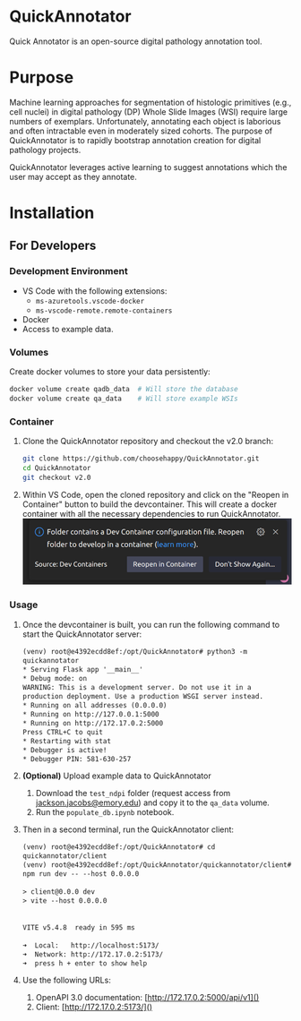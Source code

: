 # QuickAnnotator
Quick Annotator is an open-source digital pathology annotation tool.

# Purpose
Machine learning approaches for segmentation of histologic primitives (e.g., cell nuclei) in digital pathology (DP) Whole Slide Images (WSI) require large numbers of exemplars. Unfortunately, annotating each object is laborious and often intractable even in moderately sized cohorts. The purpose of QuickAnnotator is to rapidly bootstrap annotation creation for digital pathology projects. 

QuickAnnotator leverages active learning to suggest annotations which the user may accept as they annotate.

# Installation
## For Developers
### Development Environment
- VS Code with the following extensions:
    - `ms-azuretools.vscode-docker`
    - `ms-vscode-remote.remote-containers`
- Docker
- Access to example data.

### Volumes
Create docker volumes to store your data persistently:
```bash
docker volume create qadb_data  # Will store the database
docker volume create qa_data    # Will store example WSIs
```


### Container
1. Clone the QuickAnnotator repository and checkout the v2.0 branch:
    ```bash
    git clone https://github.com/choosehappy/QuickAnnotator.git
    cd QuickAnnotator
    git checkout v2.0
    ```

2. Within VS Code, open the cloned repository and click on the "Reopen in Container" button to build the devcontainer. This will create a docker container with all the necessary dependencies to run QuickAnnotator.
![alt text](images/reopen_in_container.png)


### Usage
1. Once the devcontainer is built, you can run the following command to start the QuickAnnotator server:
    ```
    (venv) root@e4392ecdd8ef:/opt/QuickAnnotator# python3 -m quickannotator
    * Serving Flask app '__main__'
    * Debug mode: on
    WARNING: This is a development server. Do not use it in a production deployment. Use a production WSGI server instead.
    * Running on all addresses (0.0.0.0)
    * Running on http://127.0.0.1:5000
    * Running on http://172.17.0.2:5000
    Press CTRL+C to quit
    * Restarting with stat
    * Debugger is active!
    * Debugger PIN: 581-630-257
    ``` 

2. **(Optional)** Upload example data to QuickAnnotator
    1. Download the `test_ndpi` folder (request access from jackson.jacobs@emory.edu) and copy it to the `qa_data` volume.
    1. Run the `populate_db.ipynb` notebook.


3. Then in a second terminal, run the QuickAnnotator client:
    ```
    (venv) root@e4392ecdd8ef:/opt/QuickAnnotator# cd quickannotator/client
    (venv) root@e4392ecdd8ef:/opt/QuickAnnotator/quickannotator/client# npm run dev -- --host 0.0.0.0

    > client@0.0.0 dev
    > vite --host 0.0.0.0


    VITE v5.4.8  ready in 595 ms

    ➜  Local:   http://localhost:5173/
    ➜  Network: http://172.17.0.2:5173/
    ➜  press h + enter to show help
    ```

4. Use the following URLs:
    1. OpenAPI 3.0 documentation: [http://172.17.0.2:5000/api/v1]()
    2. Client: [http://172.17.0.2:5173/]()

